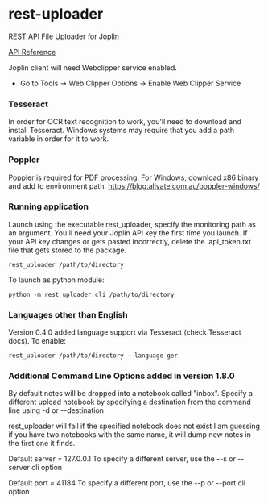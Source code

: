# rest-uploader
REST API File Uploader for Joplin

[API Reference](https://joplin.cozic.net/api/)

Joplin client will need Webclipper service enabled.
* Go to Tools -> Web Clipper Options -> Enable Web Clipper Service


### Tesseract
In order for OCR text recognition to work, you'll need to download and
install Tesseract. Windows systems may require that you add a path variable
in order for it to work.

### Poppler
Poppler is required for PDF processing.
For Windows, download x86 binary and add to environment path.
https://blog.alivate.com.au/poppler-windows/


### Running application
Launch using the executable rest_uploader, specify the monitoring path
as an argument. You'll need your Joplin API key the first time you
launch. If your API key changes or gets pasted incorrectly, delete the .api_token.txt file that gets stored to the package.

` rest_uploader /path/to/directory `

To launch as python module:

` python -m rest_uploader.cli /path/to/directory `

### Languages other than English
Version 0.4.0 added language support via Tesseract (check Tesseract docs). To enable:

` rest_uploader /path/to/directory --language ger `

### Additional Command Line Options added in version 1.8.0
By default notes will be dropped into a notebook called "inbox".
Specify a different upload notebook by specifying a destination from the
command line using -d or --destination

rest_uploader will fail if the specified notebook does not exist
I am guessing if you have two notebooks with the same name, it will dump
new notes in the first one it finds.

Default server = 127.0.0.1
To specify a different server, use the --s or --server cli option

Default port = 41184
To specify a different port, use the --p or --port cli option